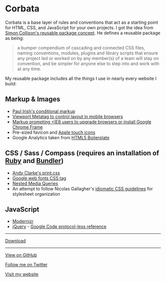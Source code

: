 # Corbata

Corbata is a base layer of rules and conventions that act as a starting point for HTML, CSS, and JavaScript for your own projects. I got the idea from [Simon Collison's reusable package concept](http://colly.com/comments/the_process_toolbox_part_seven_convention/). He defines a reusable package as being:

>a bumper compendium of cascading and connected CSS files, naming conventions, modules, plugins and library scripts that ensure any project led or worked on by any member(s) of a team will stay on convention, and be simpler for anyone else to step into and work with at any time.

My reusable package includes all the things I use in nearly every website I build:

## Markup & Images

- [Paul Irish's conditional markup](http://paulirish.com/2008/conditional-stylesheets-vs-css-hacks-answer-neither/)
- [Viewport Metatag to control layout in mobile browsers](https://developer.mozilla.org/en/Mobile/Viewport_meta_tag#Viewport_basics)
- [Markup prompting &lt;IE8 users to upgrade browsers or install Google Chrome Frame](http://theie7countdown.com/join-the-cause) 
- Pre-sized favicon and [Apple touch icons](http://gigaom.com/apple/how-to-create-ios-device-home-screen-icons-for-web-sites/)
- Google Analytics taken from [HTML5 Boilerplate](http://html5boilerplate.com)

## CSS / Sass / Compass (requires an installation of [Ruby](http://www.ruby-lang.org/en/downloads/) and [Bundler](http://gembundler.com/))

- [Andy Clarke's print.css](http://hardboiledwebdesign.com/code)
- [Google web fonts CSS tag](http://www.google.com/webfonts)
- [Nested Media Queries](http://thesassway.com/intermediate/responsive-web-design-in-sass-using-media-queries-in-sass-32)
- An attempt to follow Nicolas Gallagher's [idiomatic CSS guidelines](https://github.com/necolas/idiomatic-css) for stylesheet organization

## JavaScript

- [Modernizr](http://modernizr.com/)
- [jQuery](http://www.jquery.com) - [Google Code protocol-less reference](http://encosia.com/3-reasons-why-you-should-let-google-host-jquery-for-you/#protocolless)

---

[Download](https://github.com/designerdean/corbata/zipball/master)

---

[View on GitHub](https://github.com/designerdean/corbata)

[Follow me on Twitter](https://twitter.com/designer_dean)

[Visit my website](http://www.designerdean.com)